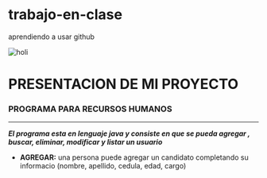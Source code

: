 # trabajo-en-clase
aprendiendo a usar github

![holi](https://github.com/recorcholis12/trabajo-en-clase--proyecto/blob/main/hola.jpg "Me gustan las vaquitas")

#  **PRESENTACION DE MI PROYECTO**

### PROGRAMA PARA RECURSOS HUMANOS
-----

***El programa esta en lenguaje java y consiste  en que se pueda agregar , buscar, eliminar, modificar y listar un usuario***

- **AGREGAR:** una persona puede agregar un candidato  completando su informacio (nombre, apellido, cedula, edad, cargo)
